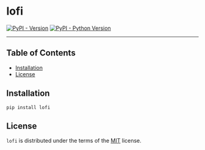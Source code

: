 # lofi

[![PyPI - Version](https://img.shields.io/pypi/v/lofi.svg)](https://pypi.org/project/lofi)
[![PyPI - Python Version](https://img.shields.io/pypi/pyversions/lofi.svg)](https://pypi.org/project/lofi)

-----

## Table of Contents

- [Installation](#installation)
- [License](#license)

## Installation

```console
pip install lofi
```

## License

`lofi` is distributed under the terms of the [MIT](https://spdx.org/licenses/MIT.html) license.
